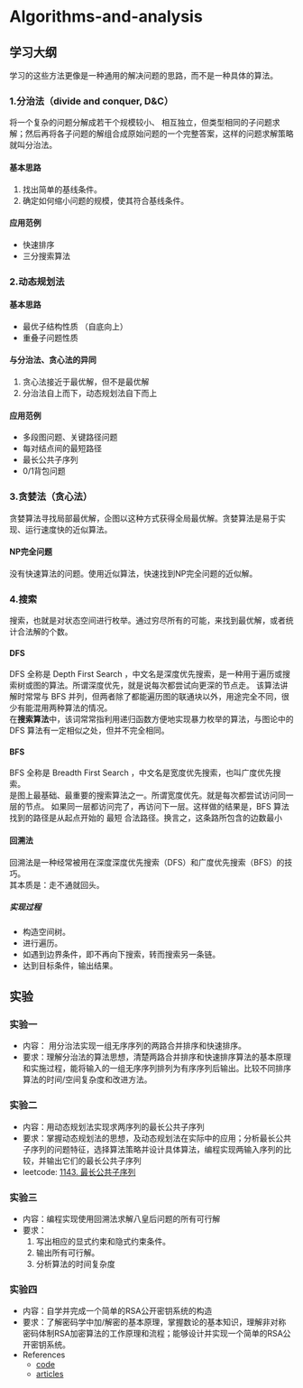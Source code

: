 # Algorithms-and-analysis

## 学习大纲

学习的这些方法更像是一种通用的解决问题的思路，而不是一种具体的算法。

### 1.分治法（divide and conquer, D&C）

将一个复杂的问题分解成若干个规模较小、 相互独立，但类型相同的子问题求解；然后再将各子问题的解组合成原始问题的一个完整答案，这样的问题求解策略就叫分治法。

#### 基本思路

1. 找出简单的基线条件。
2. 确定如何缩小问题的规模，使其符合基线条件。

#### 应用范例

+ 快速排序
+ 三分搜索算法

### 2.动态规划法

#### 基本思路

+ 最优子结构性质 （自底向上）
+ 重叠子问题性质

#### 与分治法、贪心法的异同

1. 贪心法接近于最优解，但不是最优解
2. 分治法自上而下，动态规划法自下而上

#### 应用范例

+ 多段图问题、关键路径问题
+ 每对结点间的最短路径
+ 最长公共子序列
+ 0/1背包问题

### 3.贪婪法（贪心法）

贪婪算法寻找局部最优解，企图以这种方式获得全局最优解。贪婪算法是易于实现、运行速度快的近似算法。

#### NP完全问题

没有快速算法的问题。使用近似算法，快速找到NP完全问题的近似解。

### 4.搜索

搜索，也就是对状态空间进行枚举。通过穷尽所有的可能，来找到最优解，或者统计合法解的个数。

#### DFS

DFS 全称是 Depth First Search ，中文名是深度优先搜索，是一种用于遍历或搜索树或图的算法。所谓深度优先，就是说每次都尝试向更深的节点走。
该算法讲解时常常与 BFS 并列，但两者除了都能遍历图的联通块以外，用途完全不同，很少有能混用两种算法的情况。  
在**搜索算法**中，该词常常指利用递归函数方便地实现暴力枚举的算法，与图论中的 DFS 算法有一定相似之处，但并不完全相同。

#### BFS

BFS 全称是 Breadth First Search ，中文名是宽度优先搜索，也叫广度优先搜索。  
是图上最基础、最重要的搜索算法之一。所谓宽度优先。就是每次都尝试访问同一层的节点。 如果同一层都访问完了，再访问下一层。这样做的结果是，BFS 算法找到的路径是从起点开始的 最短 合法路径。换言之，这条路所包含的边数最小

#### 回溯法

回溯法是一种经常被用在深度深度优先搜索（DFS）和广度优先搜索（BFS）的技巧。  
其本质是：走不通就回头。

##### 实现过程

+ 构造空间树。
+ 进行遍历。
+ 如遇到边界条件，即不再向下搜索，转而搜索另一条链。
+ 达到目标条件，输出结果。

## 实验

### 实验一

+ 内容： 用分治法实现一组无序序列的两路合并排序和快速排序。
+ 要求：理解分治法的算法思想，清楚两路合并排序和快速排序算法的基本原理和实施过程，能将输入的一组无序序列排列为有序序列后输出。比较不同排序算法的时间/空间复杂度和改进方法。

### 实验二

+ 内容：用动态规划法实现求两序列的最长公共子序列
+ 要求：掌握动态规划法的思想，及动态规划法在实际中的应用；分析最长公共子序列的问题特征，选择算法策略并设计具体算法，编程实现两输入序列的比较，并输出它们的最长公共子序列
+ leetcode: [1143. 最长公共子序列](https://leetcode-cn.com/problems/longest-common-subsequence/)

### 实验三

+ 内容：编程实现使用回溯法求解八皇后问题的所有可行解
+ 要求：
  1. 写出相应的显式约束和隐式约束条件。
  2. 输出所有可行解。 
  3. 分析算法的时间复杂度

### 实验四

+ 内容：自学并完成一个简单的RSA公开密钥系统的构造
+ 要求：了解密码学中加/解密的基本原理，掌握数论的基本知识，理解非对称密码体制RSA加密算法的工作原理和流程；能够设计并实现一个简单的RSA公开密钥系统。
+ References
  + [code](https://www.geeksforgeeks.org/rsa-digital-signature-scheme-using-python/)
  + [articles](https://zhuanlan.zhihu.com/p/44185847)